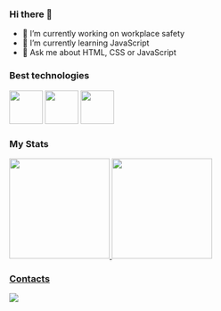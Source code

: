 ### Hi there 👋


- 🔭 I’m currently working on workplace safety
- 🌱 I’m currently learning JavaScript
- 💬 Ask me about HTML, CSS or JavaScript

### Best technologies

<div>
  <img src="https://cdn.jsdelivr.net/gh/devicons/devicon/icons/css3/css3-original.svg" width = '60'/>
  <img src="https://cdn.jsdelivr.net/gh/devicons/devicon/icons/html5/html5-original.svg" width = '60'/>
  <img src="https://cdn.jsdelivr.net/gh/devicons/devicon/icons/javascript/javascript-original.svg" width = '60'/>     
 </div>

### My Stats

<div>
  <a href="https://github.com/richardlimasilva">
  <img height="180em" src="https://github-readme-stats.vercel.app/api/top-langs/?username=richardlimasilva&layout=compact&langs_count=7&theme=dark"/>
  <img height="180em" src="https://github-readme-stats.vercel.app/api?username=richardlimasilva&show_icons=true&theme=dark&include_all_commits=true&count_private=true"/>
</div>

### Contacts

<div>
  <a href="https://mail.google.com/mail/u/0/#inbox?compose=VpCqJRzjnGrBhsPhFLcrxmgjCtksQZgsQqlPRVQSslvwMqgjvCTsqdFJkfpvhHcDMcbKJrv">
    <img src="https://img.shields.io/badge/LinkedIn-0077B5?style=for-the-badge&logo=linkedin&logoColor=white" />
  </a>
  </div>
